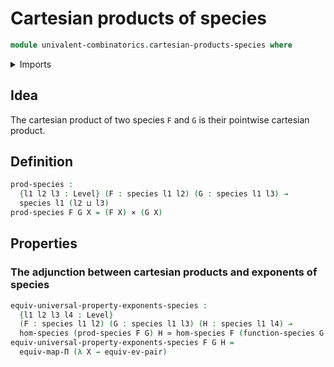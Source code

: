 # Cartesian products of species

```agda
module univalent-combinatorics.cartesian-products-species where
```

<details><summary>Imports</summary>

```agda
open import univalent-combinatorics.equivalences-species
open import univalent-combinatorics.exponents-species
open import univalent-combinatorics.finite-types
open import univalent-combinatorics.morphisms-species
open import univalent-combinatorics.species
open import foundation.cartesian-product-types
open import foundation.equivalences
open import foundation.functoriality-dependent-function-types
open import foundation.universal-property-dependent-pair-types
open import foundation.universe-levels
```

</details>

## Idea

The cartesian product of two species `F` and `G` is their pointwise cartesian product.

## Definition

```agda
prod-species :
  {l1 l2 l3 : Level} (F : species l1 l2) (G : species l1 l3) →
  species l1 (l2 ⊔ l3)
prod-species F G X = (F X) × (G X)
```

## Properties

### The adjunction between cartesian products and exponents of species

```agda
equiv-universal-property-exponents-species :
  {l1 l2 l3 l4 : Level}
  (F : species l1 l2) (G : species l1 l3) (H : species l1 l4) →
  hom-species (prod-species F G) H ≃ hom-species F (function-species G H)
equiv-universal-property-exponents-species F G H =
  equiv-map-Π (λ X → equiv-ev-pair)
```
